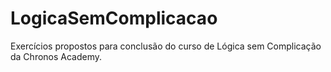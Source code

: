 # LogicaSemComplicacao
Exercícios propostos para conclusão do curso de Lógica sem Complicação da Chronos Academy.
